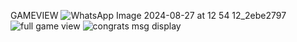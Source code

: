 GAMEVIEW 
![WhatsApp Image 2024-08-27 at 12 54 12_2ebe2797](https://github.com/user-attachments/assets/b8da1201-e2b4-4afe-b655-a5484d8fd22b)
![full game view](https://github.com/user-attachments/assets/d16a62bd-a37f-4795-b4b4-8b4bd78bdf5e)
![congrats msg display](https://github.com/user-attachments/assets/15a3f90e-1dfb-4716-aa68-44ea9b4feb46)
